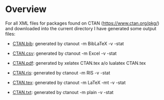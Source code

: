 # Overview

For all XML files for packages found on CTAN (https://www.ctan.org/pkg/) and downloaded 
into the current directory I have generated some output files:

* [CTAN.bib](https://github.com/GuenterPartosch/Convert_CTAN/blob/master/output/CTAN.bib "generated by ctanout -m BibLaTeX -v -stat"): 
   generated by ctanout -m BibLaTeX -v -stat

* [CTAN.csv](https://github.com/GuenterPartosch/Convert_CTAN/blob/master/output/CTAN.csv "generated by ctanout -m Excel -v -stat"): 
   generated by ctanout -m Excel -v -stat 

* [CTAN.pdf](https://github.com/GuenterPartosch/Convert_CTAN/blob/master/output/CTAN.pdf "generated by xelatex CTAN.tex a/o lualatex CTAN.tex"): 
   generated by xelatex CTAN.tex a/o lualatex CTAN.tex

* [CTAN.ris](https://github.com/GuenterPartosch/Convert_CTAN/blob/master/output/CTAN.ris "generated by ctanout -m RIS -v -stat"): 
   generated by ctanout -m RIS -v -stat 

* [CTAN.tex](https://github.com/GuenterPartosch/Convert_CTAN/blob/master/output/CTAN.tex "generated by ctanout -m LaTeX -mt -v -stat"): 
   generated by ctanout -m LaTeX -mt -v -stat 

* [CTAN.txt](./CTAN.txt "generated by ctanout -m plain -v -stat"): 
   generated by ctanout -m plain -v -stat 


